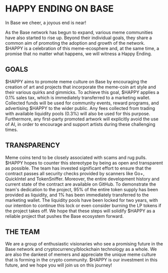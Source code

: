 # HAPPY ENDING ON BASE

In Base we cheer, a joyous end is near!

As the Base network has begun to expand, various meme communities have also started to rise up. Beyond their individual goals, they share a common aim of promoting the adoption and growth of the network. $HAPPY is a celebration of this meme-ecosphere and, at the same time, a promise that no matter what happens, we will witness a Happy Ending.

## GOALS
$HAPPY aims to promote meme culture on Base by encouraging the creation of art and projects that incorporate the meme-coin art style and their various quirks and gimmicks. To achieve this goal, $HAPPY applies a 0.1% sales tax, which is immediately transferred to a marketing wallet. Collected funds will be used for community events, reward programs, and advertising $HAPPY to the wider public. Any fees collected from trading with available liquidity pools (0.3%) will also be used for this purpose. Furthermore, any first-party promoted artwork will explicitly avoid the use of AI, in order to encourage and support artists during these challenging times.

## TRANSPARENCY
Meme coins tend to be closely associated with scams and rug pulls. $HAPPY hopes to counter this stereotype by being as open and transparent as possible. The team has invested significant effort to ensure that the contract passes all security checks provided by scanners like Go+, QuickIntel and TokenSniffer. Moreover, the entire development history and current state of the contract are available on GitHub. To demonstrate the team's dedication to the project, 95% of the entire token supply has been provided as liquidity, and 1% has been immediately transferred to the marketing wallet. The liquidity pools have been locked for two years, with our intention to continue this lock or even consider burning the LP tokens if the project takes off. We hope that these steps will solidify $HAPPY as a reliable project that pushes the Base ecosystem forward.

## THE TEAM
We are a group of enthusiastic visionaries who see a promising future in the Base network and cryptocurrency/blockchain technology as a whole. We are also the dankest of memers and appreciate the unique meme culture that is forming in the crypto community. $HAPPY is our investment in this future, and we hope you will join us on this journey!
